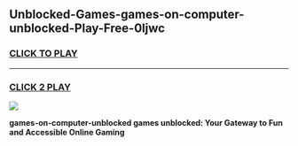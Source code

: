 
## Unblocked-Games-games-on-computer-unblocked-Play-Free-0ljwc
<h3>
<a href="https://premium76.site?title=games-on-computer-unblocked&ref=23A">CLICK TO PLAY</a></h3>
<hr>

<h3>
<a href="https://premium76.site?title=games-on-computer-unblocked&ref=23A">CLICK 2 PLAY</a>
  
</h3>

<a href="https://premium76.site?title=games-on-computer-unblocked&ref=23A"><img src="https://clearcache.store/games.png"></a>


**games-on-computer-unblocked games unblocked: Your Gateway to Fun and Accessible Online Gaming**

